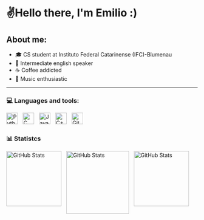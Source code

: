 # ✌️Hello there, I'm Emilio :)

## About me:

- 🎓  CS student at Instituto Federal Catarinense (IFC)-Blumenau
- 💬  Intermediate english speaker
-  	☕ Coffee addicted
- 🎸 Music enthusiastic


</p>

---

###   	💻 Languages and tools: 

<img 
    align="left" 
    alt="Python" 
    title="Python"
    width="30px" 
    style="padding-right: 10px;" 
    src="https://cdn.jsdelivr.net/gh/devicons/devicon@latest/icons/python/python-original.svg" 
/>

<img 
    align="left" 
    alt="C"
    title="C" 
    width="30px" 
    style="padding-right: 10px;" 
    src="https://cdn.jsdelivr.net/gh/devicons/devicon@latest/icons/c/c-original.svg" 
/>

<img 
    align="left" 
    alt="Java" 
    title="Java"
    width="30px" 
    style="padding-right: 10px;" 
    src="https://cdn.jsdelivr.net/gh/devicons/devicon@latest/icons/java/java-plain.svg" 
/>

<img 
    align="left" 
    alt="C++" 
    title="C++"
    width="30px" 
    style="padding-right: 10px;" 
    src="https://cdn.jsdelivr.net/gh/devicons/devicon@latest/icons/cplusplus/cplusplus-original.svg" 
/>

<img 
    align="left" 
    alt="Git" 
    title="Git"
    width="30px" 
    style="padding-right: 10px;" 
    src="https://cdn.jsdelivr.net/gh/devicons/devicon@latest/icons/git/git-original.svg" 
/>

<br/>
<br/>

### 📊 Statistcs

<p>
  <img 
    align="left" 
    alt="GitHub Stats" 
    height="145" 
    style="padding-right: 10px;" 
    src="https://github-readme-stats.vercel.app/api?username=EmilioRCPantoja&show_icons=true&theme=chartreuse-dark" 
  />



<img 
    align="left"
    alt ="GitHub Stats"
    height = "165"
    style="padding-right: 10px;" 
    src="https://streak-stats.demolab.com/?user=EmilioRCPantoa&theme=chartreuse-dark&include_all_commits=true" />
</p>
<img 
      align="left" 
      alt="GitHub Stats" 
      height="145" 
      style="padding-right: 10px;" 
      src="https://github-readme-stats.vercel.app/api/top-langs/?username=EmilioRCPantoja&theme=chartreuse-dark&layout=compact&custom_title=Languages&langs_count=10" 
  />
